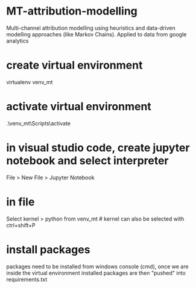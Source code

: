 # MT-attribution-modelling
Multi-channel attribution modelling using heuristics and data-driven modelling approaches (like Markov Chains). Applied to data from google analytics

# create virtual environment 
virtualenv venv_mt 
# activate virtual environment 
.\venv_mt\Scripts\activate 

# in visual studio code, create jupyter notebook and select interpreter 
File > New File > Jupyter Notebook 
# in file 
Select kernel > python from venv_mt # kernel can also be selected with ctrl+shift+P 

# install packages 
packages need to be installed from windows console (cmd), once we are inside the virtual environment 
installed packages are then "pushed" into requirements.txt 
